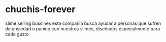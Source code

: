 # chuchis-forever
slime selling bussines
esta compañia busca ayudar a personas que sufren de ansiedad o panico con nuestros slimes, diseñados especialmente para cada gusto

